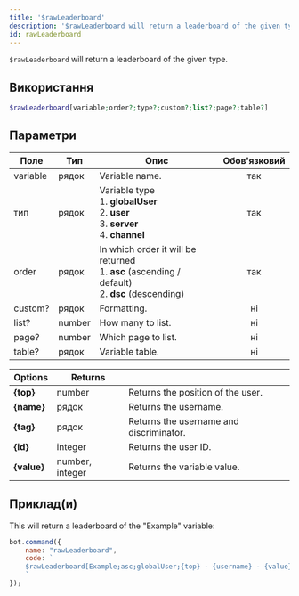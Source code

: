 ```yaml
---
title: '$rawLeaderboard'
description: '$rawLeaderboard will return a leaderboard of the given type.'
id: rawLeaderboard
---
```


`$rawLeaderboard` will return a leaderboard of the given type.

## Використання

```php
$rawLeaderboard[variable;order?;type?;custom?;list?;page?;table?]
```

## Параметри

| Поле     | Тип    | Опис                                                                                                                         | Обов'язковий |
| -------- | ------ | ---------------------------------------------------------------------------------------------------------------------------- |:------------:|
| variable | рядок  | Variable name.                                                                                                               |     так      |
| тип      | рядок  | Variable type <br /> 1. **globalUser** <br /> 2. **user** <br /> 3. **server** <br /> 4. **channel** |     так      |
| order    | рядок  | In which order it will be returned <br /> 1. **asc** (ascending / default) <br /> 2. **dsc** (descending)        |     так      |
| custom?  | рядок  | Formatting.                                                                                                                  |      ні      |
| list?    | number | How many to list.                                                                                                            |      ні      |
| page?    | number | Which page to list.                                                                                                          |      ні      |
| table?   | рядок  | Variable table.                                                                                                              |      ні      |

| Options     | Returns         |                                         |
| ----------- | --------------- | --------------------------------------- |
| **{top}**   | number          | Returns the position of the user.       |
| **{name}**  | рядок           | Returns the username.                   |
| **{tag}**   | рядок           | Returns the username and discriminator. |
| **{id}**    | integer         | Returns the user ID.                    |
| **{value}** | number, integer | Returns the variable value.             |

## Приклад(и)

This will return a leaderboard of the "Example" variable:

```javascript
bot.command({
    name: "rawLeaderboard",
    code: `
    $rawLeaderboard[Example;asc;globalUser;{top} - {username} - {value};10;1;main]
    `
});
```